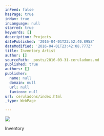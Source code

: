 ```yaml
---
inFeed: false
hasPage: true
inNav: true
inLanguage: null
starred: true
keywords: []
description: Projects
datePublished: '2016-04-01T23:52:40.895Z'
dateModified: '2016-04-01T23:42:08.777Z'
title: Inventory Artist
author: []
sourcePath: _posts/2016-03-31-ceruladons.md
published: true
authors: []
publisher:
  name: null
  domain: null
  url: null
  favicon: null
url: ceruladons/index.html
_type: WebPage

---
```

![](https://the-grid-user-content.s3-us-west-2.amazonaws.com/8e91e114-e363-467a-a205-b9c6350730d0.jpg)

Inventory